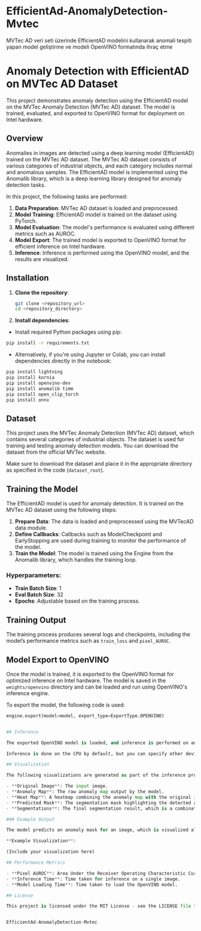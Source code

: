 # EfficientAd-AnomalyDetection-Mvtec
MVTec AD veri seti üzerinde EfficientAD modelini kullanarak anomali tespiti yapan model geliştirme ve modeli OpenVINO formatında ihraç etme


# Anomaly Detection with EfficientAD on MVTec AD Dataset

This project demonstrates anomaly detection using the EfficientAD model on the MVTec Anomaly Detection (MVTec AD) dataset. The model is trained, evaluated, and exported to OpenVINO format for deployment on Intel hardware.

## Overview

Anomalies in images are detected using a deep learning model (EfficientAD) trained on the MVTec AD dataset. The MVTec AD dataset consists of various categories of industrial objects, and each category includes normal and anomalous samples. The EfficientAD model is implemented using the Anomalib library, which is a deep learning library designed for anomaly detection tasks.

In this project, the following tasks are performed:
1. **Data Preparation**: MVTec AD dataset is loaded and preprocessed.
2. **Model Training**: EfficientAD model is trained on the dataset using PyTorch.
3. **Model Evaluation**: The model's performance is evaluated using different metrics such as AUROC.
4. **Model Export**: The trained model is exported to OpenVINO format for efficient inference on Intel hardware.
5. **Inference**: Inference is performed using the OpenVINO model, and the results are visualized.

## Installation

1. **Clone the repository**:

   ```bash
   git clone <repository_url>
   cd <repository_directory>
   
2. **Install dependencies**:

- Install required Python packages using pip:

```bash
pip install -r requirements.txt
```


-  Alternatively, if you're using Jupyter or Colab, you can install dependencies directly in the notebook:

```bash
pip install lightning
pip install kornia
pip install openvino-dev
pip install anomalib timm
pip install open_clip_torch
pip install onnx
```

## Dataset

This project uses the MVTec Anomaly Detection (MVTec AD) dataset, which contains several categories of industrial objects. The dataset is used for training and testing anomaly detection models. You can download the dataset from the official MVTec website.

Make sure to download the dataset and place it in the appropriate directory as specified in the code (`dataset_root`).

## Training the Model

The EfficientAD model is used for anomaly detection. It is trained on the MVTec AD dataset using the following steps:

1. **Prepare Data**: The data is loaded and preprocessed using the MVTecAD data module.
2. **Define Callbacks**: Callbacks such as ModelCheckpoint and EarlyStopping are used during training to monitor the performance of the model.
3. **Train the Model**: The model is trained using the Engine from the Anomalib library, which handles the training loop.

### Hyperparameters:
- **Train Batch Size**: 1
- **Eval Batch Size**: 32
- **Epochs**: Adjustable based on the training process.


## Training Output

The training process produces several logs and checkpoints, including the model’s performance metrics such as `train_loss` and `pixel_AUROC`.

## Model Export to OpenVINO

Once the model is trained, it is exported to the OpenVINO format for optimized inference on Intel hardware. The model is saved in the `weights/openvino` directory and can be loaded and run using OpenVINO's inference engine.

To export the model, the following code is used:

```python
engine.export(model=model, export_type=ExportType.OPENVINO)


## Inference

The exported OpenVINO model is loaded, and inference is performed on an image from the test set.

Inference is done on the CPU by default, but you can specify other devices like the GPU or MPS for faster performance.

## Visualization

The following visualizations are generated as part of the inference process:

- **Original Image**: The input image.
- **Anomaly Map**: The raw anomaly map output by the model.
- **Heat Map**: A heatmap combining the anomaly map with the original image.
- **Predicted Mask**: The segmentation mask highlighting the detected anomalies.
- **Segmentations**: The final segmentation result, which is a combination of the predicted mask and the original image.

### Example Output

The model predicts an anomaly mask for an image, which is visualized alongside the original image and anomaly map.

**Example Visualization**:

(Include your visualization here)

## Performance Metrics

- **Pixel AUROC**: Area Under the Receiver Operating Characteristic Curve, used to evaluate the model’s performance in detecting anomalies.
- **Inference Time**: Time taken for inference on a single image.
- **Model Loading Time**: Time taken to load the OpenVINO model.

## License

This project is licensed under the MIT License - see the LICENSE file for details.


EfficientAd-AnomalyDetection-Mvtec
